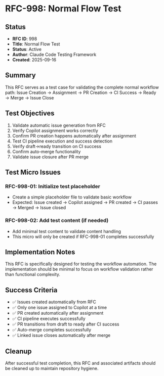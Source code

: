 # RFC-998: Normal Flow Test

## Status
- **RFC ID**: 998
- **Title**: Normal Flow Test
- **Status**: Active
- **Author**: Claude Code Testing Framework
- **Created**: 2025-09-16

## Summary

This RFC serves as a test case for validating the complete normal workflow path:
Issue Creation → Assignment → PR Creation → CI Success → Ready → Merge → Issue Close

## Test Objectives

1. Validate automatic issue generation from RFC
2. Verify Copilot assignment works correctly
3. Confirm PR creation happens automatically after assignment
4. Test CI pipeline execution and success detection
5. Verify draft→ready transition on CI success
6. Confirm auto-merge functionality
7. Validate issue closure after PR merge

## Test Micro Issues

### RFC-998-01: Initialize test placeholder
- Create a simple placeholder file to validate basic workflow
- Expected: Issue created → Copilot assigned → PR created → CI passes → Merged → Issue closed

### RFC-998-02: Add test content (if needed)
- Add minimal test content to validate content handling
- This micro will only be created if RFC-998-01 completes successfully

## Implementation Notes

This RFC is specifically designed for testing the workflow automation.
The implementation should be minimal to focus on workflow validation rather than functional complexity.

## Success Criteria

- ✅ Issues created automatically from RFC
- ✅ Only one issue assigned to Copilot at a time
- ✅ PR created automatically after assignment
- ✅ CI pipeline executes successfully
- ✅ PR transitions from draft to ready after CI success
- ✅ Auto-merge completes successfully
- ✅ Linked issue closes automatically after merge

## Cleanup

After successful test completion, this RFC and associated artifacts should be cleaned up to maintain repository hygiene.
